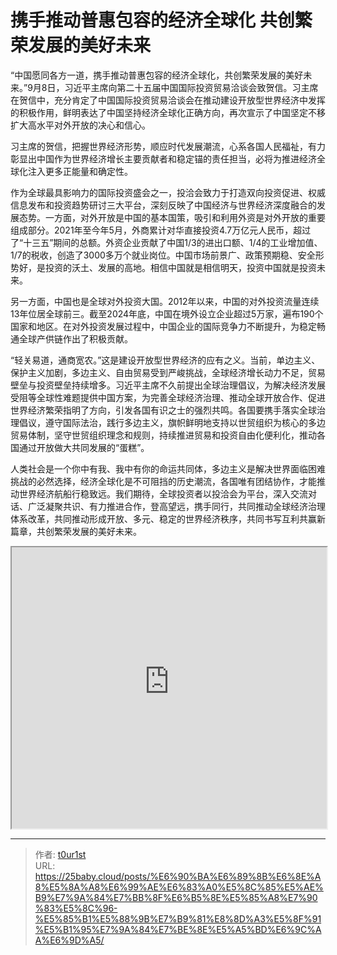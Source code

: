 # 携手推动普惠包容的经济全球化 共创繁荣发展的美好未来


“中国愿同各方一道，携手推动普惠包容的经济全球化，共创繁荣发展的美好未来。”9月8日，习近平主席向第二十五届中国国际投资贸易洽谈会致贺信。习主席在贺信中，充分肯定了中国国际投资贸易洽谈会在推动建设开放型世界经济中发挥的积极作用，鲜明表达了中国坚持经济全球化正确方向，再次宣示了中国坚定不移扩大高水平对外开放的决心和信心。

习主席的贺信，把握世界经济形势，顺应时代发展潮流，心系各国人民福祉，有力彰显出中国作为世界经济增长主要贡献者和稳定锚的责任担当，必将为推进经济全球化注入更多正能量和确定性。

作为全球最具影响力的国际投资盛会之一，投洽会致力于打造双向投资促进、权威信息发布和投资趋势研讨三大平台，深刻反映了中国经济与世界经济深度融合的发展态势。一方面，对外开放是中国的基本国策，吸引和利用外资是对外开放的重要组成部分。2021年至今年5月，外商累计对华直接投资4.7万亿元人民币，超过了“十三五”期间的总额。外资企业贡献了中国1/3的进出口额、1/4的工业增加值、1/7的税收，创造了3000多万个就业岗位。中国市场前景广、政策预期稳、安全形势好，是投资的沃土、发展的高地。相信中国就是相信明天，投资中国就是投资未来。

另一方面，中国也是全球对外投资大国。2012年以来，中国的对外投资流量连续13年位居全球前三。截至2024年底，中国在境外设立企业超过5万家，遍布190个国家和地区。在对外投资发展过程中，中国企业的国际竞争力不断提升，为稳定畅通全球产供链作出了积极贡献。

“轻关易道，通商宽农。”这是建设开放型世界经济的应有之义。当前，单边主义、保护主义加剧，多边主义、自由贸易受到严峻挑战，全球经济增长动力不足，贸易壁垒与投资壁垒持续增多。习近平主席不久前提出全球治理倡议，为解决经济发展受阻等全球性难题提供中国方案，为完善全球经济治理、推动全球开放合作、促进世界经济繁荣指明了方向，引发各国有识之士的强烈共鸣。各国要携手落实全球治理倡议，遵守国际法治，践行多边主义，旗帜鲜明地支持以世贸组织为核心的多边贸易体制，坚守世贸组织理念和规则，持续推进贸易和投资自由化便利化，推动各国通过开放做大共同发展的“蛋糕”。

人类社会是一个你中有我、我中有你的命运共同体，多边主义是解决世界面临困难挑战的必然选择，经济全球化是不可阻挡的历史潮流，各国唯有团结协作，才能推动世界经济航船行稳致远。我们期待，全球投资者以投洽会为平台，深入交流对话、广泛凝聚共识、有力推进合作，登高望远，携手同行，共同推动全球经济治理体系改革，共同推动形成开放、多元、稳定的世界经济秩序，共同书写互利共赢新篇章，共创繁荣发展的美好未来。

<iframe
    width="100%"
    height="450"
    src="https://content-static.cctvnews.cctv.com/snow-book/index.html?item_id=14160900262223077970"
></iframe>

---

> 作者: [t0ur1st](https://github.com/tyd2000)  
> URL: https://25baby.cloud/posts/%E6%90%BA%E6%89%8B%E6%8E%A8%E5%8A%A8%E6%99%AE%E6%83%A0%E5%8C%85%E5%AE%B9%E7%9A%84%E7%BB%8F%E6%B5%8E%E5%85%A8%E7%90%83%E5%8C%96-%E5%85%B1%E5%88%9B%E7%B9%81%E8%8D%A3%E5%8F%91%E5%B1%95%E7%9A%84%E7%BE%8E%E5%A5%BD%E6%9C%AA%E6%9D%A5/  

